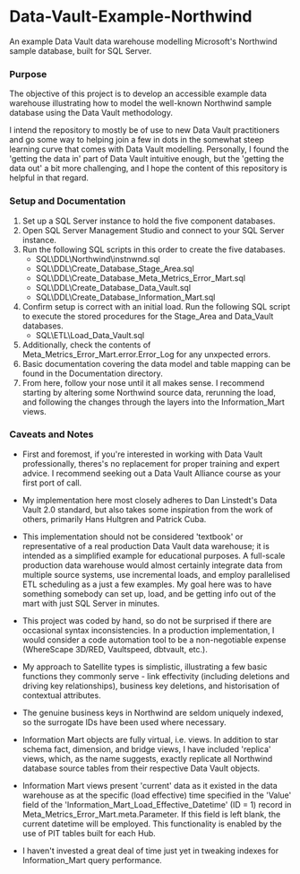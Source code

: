 # Data-Vault-Example-Northwind

An example Data Vault data warehouse modelling Microsoft's Northwind sample database, built for SQL Server.


### Purpose

The objective of this project is to develop an accessible example data warehouse illustrating how to model the well-known Northwind sample database using the Data Vault methodology.

I intend the repository to mostly be of use to new Data Vault practitioners and go some way to helping join a few in dots in the somewhat steep learning curve that comes with Data Vault modelling. Personally, I found the 'getting the data in' part of Data Vault intuitive enough, but the 'getting the data out' a bit more challenging, and I hope the content of this repository is helpful in that regard.


### Setup and Documentation

1. Set up a SQL Server instance to hold the five component databases.
2. Open SQL Server Management Studio and connect to your SQL Server instance.
3. Run the following SQL scripts in this order to create the five databases.
	* SQL\DDL\Northwind\instnwnd.sql
	* SQL\DDL\Create_Database_Stage_Area.sql
	* SQL\DDL\Create_Database_Meta_Metrics_Error_Mart.sql
	* SQL\DDL\Create_Database_Data_Vault.sql
	* SQL\DDL\Create_Database_Information_Mart.sql
4. Confirm setup is correct with an initial load. Run the following SQL script to execute the stored procedures for the Stage_Area and Data_Vault databases.
	* SQL\ETL\Load_Data_Vault.sql
5. Additionally, check the contents of Meta_Metrics_Error_Mart.error.Error_Log for any unxpected errors.
6. Basic documentation covering the data model and table mapping can be found in the Documentation directory.
7. From here, follow your nose until it all makes sense. I recommend starting by altering some Northwind source data, rerunning the load, and following the changes through the layers into the Information_Mart views.


### Caveats and Notes

* First and foremost, if you're interested in working with Data Vault professionally, theres's no replacement for proper training and expert advice. I recommend seeking out a Data Vault Alliance course as your first port of call.

* My implementation here most closely adheres to Dan Linstedt's Data Vault 2.0 standard, but also takes some inspiration from the work of others, primarily Hans Hultgren and Patrick Cuba.

* This implementation should not be considered 'textbook' or representative of a real production Data Vault data warehouse; it is intended as a simplified example for educational purposes. A full-scale production data warehouse would almost certainly integrate data from multiple source systems, use incremental loads, and employ parallelised ETL scheduling as a just a few examples. My goal here was to have something somebody can set up, load, and be getting info out of the mart with just SQL Server in minutes.

* This project was coded by hand, so do not be surprised if there are occasional syntax inconsistencies. In a production implementation, I would consider a code automation tool to be a non-negotiable expense (WhereScape 3D/RED, Vaultspeed, dbtvault, etc.).

* My approach to Satellite types is simplistic, illustrating a few basic functions they commonly serve - link effectivity (including deletions and driving key relationships), business key deletions, and historisation of contextual attributes.

* The genuine business keys in Northwind are seldom uniquely indexed, so the surrogate IDs have been used where necessary.

* Information Mart objects are fully virtual, i.e. views. In addition to star schema fact, dimension, and bridge views, I have included 'replica' views, which, as the name suggests, exactly replicate all Northwind database source tables from their respective Data Vault objects. 

* Information Mart views present 'current' data as it existed in the data warehouse as at the specific (load effective) time specified in the 'Value' field of the 'Information_Mart_Load_Effective_Datetime' (ID = 1) record in Meta_Metrics_Error_Mart.meta.Parameter. If this field is left blank, the current datetime will be employed. This functionality is enabled by the use of PIT tables built for each Hub. 

* I haven't invested a great deal of time just yet in tweaking indexes for Information_Mart query performance.